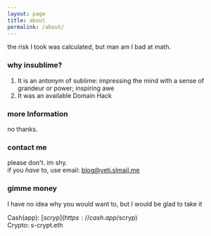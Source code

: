 ```yaml
---
layout: page
title: about
permalink: /about/
---
```


the risk I took was calculated, but man am I bad at math.

### why insublime?
1. It is an antonym of sublime: impressing the mind with a sense of grandeur or power; inspiring awe
2. It was an available Domain Hack

### more Information

no thanks.

### contact me

please don't. im shy.  
if you *have* to, use email: [blog@yeti.slmail.me](mailto:blog@yeti.slmail.me)

### gimme money

I have no idea why you would want to, but I would be glad to take it

Cash(app): [$scryp](https://cash.app/$scryp)  
Crypto: s-crypt.eth

